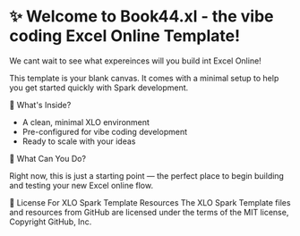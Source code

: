 # ✨ Welcome to Book44.xl - the vibe coding Excel Online Template!
We cant wait to see what expereinces will you build int Excel Online!

This template is your blank canvas. It comes with a minimal setup to help you get started quickly with Spark development.

🚀 What's Inside?
- A clean, minimal XLO environment
- Pre-configured for vibe coding development
- Ready to scale with your ideas
  
🧠 What Can You Do?

Right now, this is just a starting point — the perfect place to begin building and testing your new Excel online flow.

📄 License For XLO Spark Template Resources 
The XLO Spark Template files and resources from GitHub are licensed under the terms of the MIT license, Copyright GitHub, Inc.

